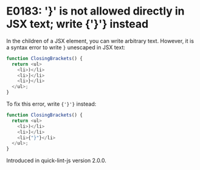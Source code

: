# E0183: '}' is not allowed directly in JSX text; write {'}'} instead

In the children of a JSX element, you can write arbitrary text. However, it is a
syntax error to write `}` unescaped in JSX text:

```javascript
function ClosingBrackets() {
  return <ul>
    <li>)</li>
    <li>]</li>
    <li>}</li>
  </ul>;
}
```

To fix this error, write `{'}'}` instead:

```javascript
function ClosingBrackets() {
  return <ul>
    <li>)</li>
    <li>]</li>
    <li>{"}"}</li>
  </ul>;
}
```

Introduced in quick-lint-js version 2.0.0.
